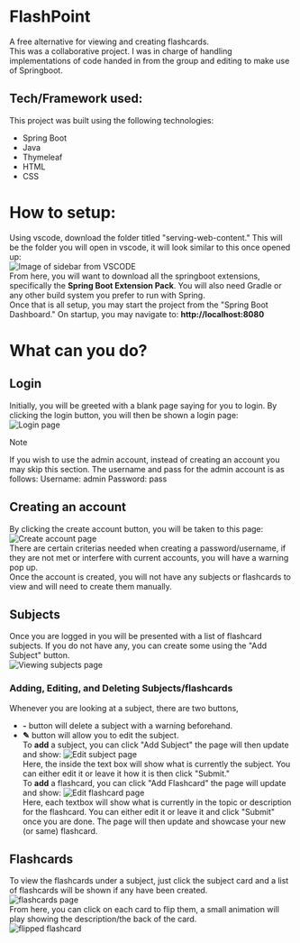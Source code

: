 # FlashPoint
A free alternative for viewing and creating flashcards.<br>
This was a collaborative project. I was in charge of handling implementations of code handed in from the group and editing to make use of Springboot. <br>
## Tech/Framework used:

This project was built using the following technologies:

- Spring Boot
- Java
- Thymeleaf
- HTML
- CSS

# How to setup:
Using vscode, download the folder titled "serving-web-content." This will be the folder you will open in vscode, it will look similar to this once opened up: <br>
![Image of sidebar from VSCODE](/page_images/vscode_serving.png) <br>
From here, you will want to download all the springboot extensions, specifically the **Spring Boot Extension Pack**. You will also need Gradle or any other build system you prefer to run with Spring. <br>
Once that is all setup, you may start the project from the "Spring Boot Dashboard." On startup, you may navigate to: **http://localhost:8080**

# What can you do?
## Login
Initially, you will be greeted with a blank page saying for you to login. By clicking the login button, you will then be shown a login page: <br>
![Login page](/page_images/Login_Page.png) <br>

> [!Note]
> If you wish to use the admin account, instead of creating an account you may skip this section.
> The username and pass for the admin account is as follows:
> Username: admin
> Password: pass

## Creating an account
By clicking the create account button, you will be taken to this page: <br>
![Create account page](/page_images/Create_Account_Page.png) <br>
There are certain criterias needed when creating a password/username, if they are not met or interfere with current accounts, you will have a warning pop up. <br>
Once the account is created, you will not have any subjects or flashcards to view and will need to create them manually.

## Subjects
Once you are logged in you will be presented with a list of flashcard subjects. If you do not have any, you can create some using the "Add Subject" button. <br>
![Viewing subjects page](/page_images/Main_Page.png) <br>

### Adding, Editing, and Deleting Subjects/flashcards
Whenever you are looking at a subject, there are two buttons, <br>
- **-** button will delete a subject with a warning beforehand. <br>
- **✎** button will allow you to edit the subject.<br>
To **add** a subject, you can click "Add Subject" the page will then update and show:
![Edit subject page](/page_images/Edit_Subject_Page.png) <br>
Here, the inside the text box will show what is currently the subject. You can either edit it or leave it how it is then click "Submit." <br>
To **add** a flashcard, you can click "Add Flashcard" the page will update and show:
![Edit flashcard page](/page_images/Editing_flashcards_page.png) <br>
Here, each textbox will show what is currently in the topic or description for the flashcard. You can either edit it or leave it and click "Submit" once you are done. The page will then update and showcase your new (or same) flashcard.
## Flashcards
To view the flashcards under a subject, just click the subject card and a list of flashcards will be shown if any have been created. <br>
![flashcards page](/page_images/flashcards_page.png) <br>
From here, you can click on each card to flip them, a small animation will play showing the description/the back of the card. <br>
![flipped flashcard](/page_images/flipped_flashcard.png) <br>
